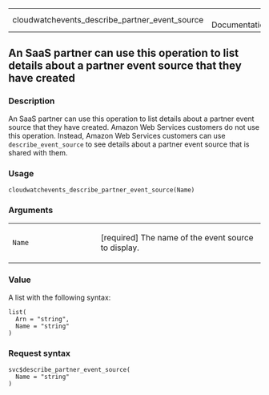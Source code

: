 <table style="width: 100%;">
<tbody>
<tr class="odd">
<td>cloudwatchevents_describe_partner_event_source</td>
<td style="text-align: right;">R Documentation</td>
</tr>
</tbody>
</table>

## An SaaS partner can use this operation to list details about a partner event source that they have created

### Description

An SaaS partner can use this operation to list details about a partner
event source that they have created. Amazon Web Services customers do
not use this operation. Instead, Amazon Web Services customers can use
`describe_event_source` to see details about a partner event source that
is shared with them.

### Usage

    cloudwatchevents_describe_partner_event_source(Name)

### Arguments

<table>
<colgroup>
<col style="width: 35%" />
<col style="width: 65%" />
</colgroup>
<tbody>
<tr class="odd">
<td><code
id="cloudwatchevents_describe_partner_event_source_:_Name">Name</code></td>
<td><p>[required] The name of the event source to display.</p></td>
</tr>
</tbody>
</table>

### Value

A list with the following syntax:

    list(
      Arn = "string",
      Name = "string"
    )

### Request syntax

    svc$describe_partner_event_source(
      Name = "string"
    )
